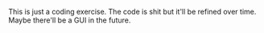 This is just a coding exercise. The code is shit but it'll be refined over time. Maybe there'll be a GUI in the future.
